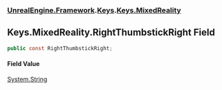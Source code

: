 ### [UnrealEngine.Framework](./UnrealEngine-Framework.md 'UnrealEngine.Framework').[Keys](./Keys.md 'UnrealEngine.Framework.Keys').[Keys.MixedReality](./Keys-MixedReality.md 'UnrealEngine.Framework.Keys.MixedReality')
## Keys.MixedReality.RightThumbstickRight Field
  
```csharp
public const RightThumbstickRight;
```
#### Field Value
[System.String](https://docs.microsoft.com/en-us/dotnet/api/System.String 'System.String')  
